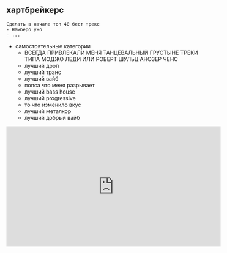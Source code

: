 ## хартбрейкерс

	Сделать в начале топ 40 бест трекс
	- Намберо уно
	- ...

- самостоятельные категории
	- ВСЕГДА ПРИВЛЕКАЛИ МЕНЯ ТАНЦЕВАЛЬНЫЙ ГРУСТЫНЕ ТРЕКИ ТИПА МОДЖО ЛЕДИ ИЛИ РОБЕРТ ШУЛЬЦ АНОЗЕР ЧЕНС
	- лучший дроп
	- лучший транс
	- лучший вайб
	- попса что меня разрывает
	- лучший bass house
	- лучший progressive
	- то что изменило вкус
	- лучший металкор
	- лучший добрый вайб

<iframe width="560" height="315" src="https://www.youtube.com/embed/dQw4w9WgXcQ" frameborder="0" allow="accelerometer; autoplay; clipboard-write; encrypted-media; gyroscope; picture-in-picture" allowfullscreen></iframe>
